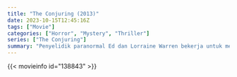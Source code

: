 ```yaml
---
title: "The Conjuring (2013)"
date: 2023-10-15T12:45:16Z
tags: ["Movie"]
categories: ["Horror", "Mystery", "Thriller"]
series: ["The Conjuring"]
summary: "Penyelidik paranormal Ed dan Lorraine Warren bekerja untuk membantu sebuah keluarga yang diteror oleh kehadiran kegelapan di rumah pertanian mereka."
---
```



  <mux-player stream-type="on-demand"
  src="https://kp3d-my.sharepoint.com/personal/ryoo_kp3d_onmicrosoft_com/_layouts/15/download.aspx?share=EZQmKltInT9CqF-zTth_P3gB5djjCtfbjZ974E0Su3vEHQ" prefer-playback="mse" controls>
 
  </mux-player>
  

{{< movieinfo id="138843" >}}

  <script src="https://cdn.jsdelivr.net/npm/@mux/mux-player"></script>
  
   <script type="application/ld+json">
 {
  "@context": "https://schema.org/",
  "@type": "VideoObject",
  "name": "The Conjuring (2013)",
  "contentUrl": "https://stream.mux.com/RH1lv8e2KJYPRCh3LbNoO1LwyA02SgfSApEWCUH2vK4s.m3u8",
  "thumbnailUrl": "https://www.themoviedb.org/t/p/original/meka1uoXLVyb5FbMQTre2WmZorX.jpg?width=314&fit_mode=preserve&time=25",
  "uploadDate": "2023-10-15T12:45:16Z",
}

</script>